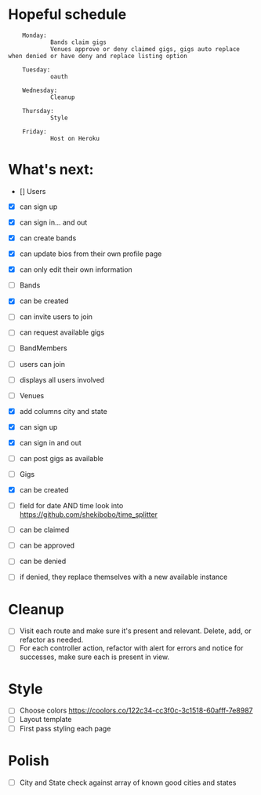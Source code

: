 # Hopeful schedule

        Monday:
                Bands claim gigs
                Venues approve or deny claimed gigs, gigs auto replace when denied or have deny and replace listing option

        Tuesday:
                oauth
                
        Wednesday:
                Cleanup

        Thursday:
                Style

        Friday:
                Host on Heroku
                
# What's next:
- [] Users
-   [x] can sign up
-   [x] can sign in... and out
-   [x] can create bands
-   [x] can update bios from their own profile page
-   [x] can only edit their own information

- [ ] Bands
-   [x] can be created
-   [ ] can invite users to join
-   [ ] can request available gigs
        
- [ ] BandMembers
-   [ ] users can join
-   [ ] displays all users involved

- [ ] Venues
-   [x] add columns city and state
-   [x] can sign up
-   [x] can sign in and out
-   [ ] can post gigs as available

- [ ] Gigs
-   [x] can be created
-   [ ] field for date AND time
        look into https://github.com/shekibobo/time_splitter
-   [ ] can be claimed
-   [ ] can be approved
-   [ ] can be denied
-   [ ] if denied, they replace themselves with a new available instance

# Cleanup
- [ ] Visit each route and make sure it's present and relevant. Delete, add, or refactor as needed.
- [ ] For each controller action, refactor with alert for errors and notice for successes, make sure each is present in view.

# Style
- [ ] Choose colors
        https://coolors.co/122c34-cc3f0c-3c1518-60afff-7e8987
- [ ] Layout template
- [ ] First pass styling each page

# Polish
- [ ] City and State check against array of known good cities and states

